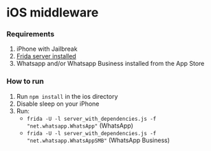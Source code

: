 # iOS middleware

### Requirements

1. iPhone with Jailbreak
2. [Frida server installed](https://frida.re/docs/ios/)
3. Whatsapp and/or Whatsapp Business installed from the App Store

### How to run

1. Run `npm install` in the ios directory
2. Disable sleep on your iPhone
3. Run:
    - `frida -U -l server_with_dependencies.js -f "net.whatsapp.WhatsApp"` (WhatsApp)
    - `frida -U -l server_with_dependencies.js -f "net.whatsapp.WhatsAppSMB"` (WhatsApp Business)